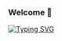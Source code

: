 ### Welcome 👋
<a href="https://git.io/typing-svg"><img src="https://readme-typing-svg.herokuapp.com?font=Fira+Code&duration=1000&pause=1000&random=false&width=435&lines=Hi%2C+I+am+Amandine;I+want+to+become;+a+developper+Full+Stack;So+I+am+studying+with+;the+Studi+platform+to+achieve+this" alt="Typing SVG" /></a>
<!--
**A6miNo/A6mino** is a ✨ _special_ ✨ repository because its `README.md` (this file) appears on your GitHub profile.

Here are some ideas to get you started:

- 🔭 I’m currently working on ...
- 🌱 I’m currently learning ...
- 👯 I’m looking to collaborate on ...
- 🤔 I’m looking for help with ...
- 💬 Ask me about ...
- 📫 How to reach me: ...
- 😄 Pronouns: ...
- ⚡ Fun fact: ...
-->

